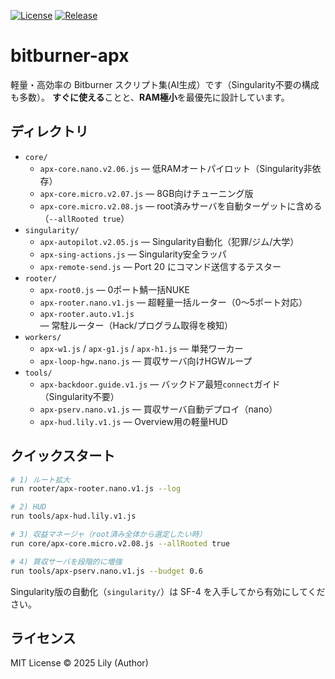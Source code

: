 [![License](https://img.shields.io/github/license/imakawa665/bitburner-apx)](LICENSE)
[![Release](https://img.shields.io/github/v/release/imakawa665/bitburner-apx)](https://github.com/imakawa665/bitburner-apx/releases)

# bitburner-apx 

軽量・高効率の Bitburner スクリプト集(AI生成）です（Singularity不要の構成も多数）。
**すぐに使える**ことと、**RAM極小**を最優先に設計しています。

## ディレクトリ

- `core/`
  - `apx-core.nano.v2.06.js` — 低RAMオートパイロット（Singularity非依存）
  - `apx-core.micro.v2.07.js` — 8GB向けチューニング版
  - `apx-core.micro.v2.08.js` — root済みサーバを自動ターゲットに含める（`--allRooted true`）
- `singularity/`
  - `apx-autopilot.v2.05.js` — Singularity自動化（犯罪/ジム/大学）
  - `apx-sing-actions.js` — Singularity安全ラッパ
  - `apx-remote-send.js` — Port 20 にコマンド送信するテスター
- `rooter/`
  - `apx-root0.js` — 0ポート鯖一括NUKE
  - `apx-rooter.nano.v1.js` — 超軽量一括ルーター（0〜5ポート対応）
  - `apx-rooter.auto.v1.js` — 常駐ルーター（Hack/プログラム取得を検知）
- `workers/`
  - `apx-w1.js` / `apx-g1.js` / `apx-h1.js` — 単発ワーカー
  - `apx-loop-hgw.nano.js` — 買収サーバ向けHGWループ
- `tools/`
  - `apx-backdoor.guide.v1.js` — バックドア最短`connect`ガイド（Singularity不要）
  - `apx-pserv.nano.v1.js` — 買収サーバ自動デプロイ（nano）
  - `apx-hud.lily.v1.js` — Overview用の軽量HUD

## クイックスタート

```bash
# 1) ルート拡大
run rooter/apx-rooter.nano.v1.js --log

# 2) HUD
run tools/apx-hud.lily.v1.js

# 3) 収益マネージャ（root済み全体から選定したい時）
run core/apx-core.micro.v2.08.js --allRooted true

# 4) 買収サーバを段階的に増強
run tools/apx-pserv.nano.v1.js --budget 0.6
```

Singularity版の自動化（`singularity/`）は SF-4 を入手してから有効にしてください。

## ライセンス

MIT License © 2025 Lily (Author)
